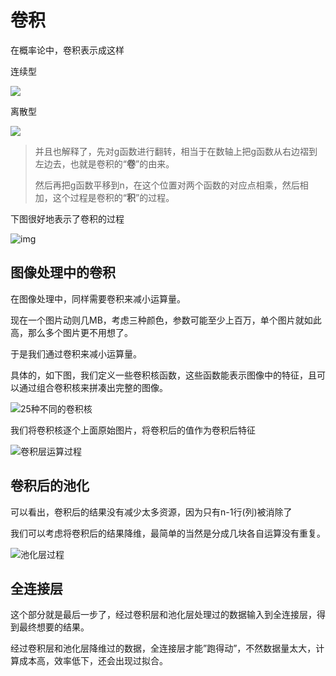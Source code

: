 # 卷积

在概率论中，卷积表示成这样

连续型

![](https://cdn.jsdelivr.net/gh/hooooolyshit/Pictures/2022/06/25/equation_disccrete-35fc78.svg)

离散型

![](https://cdn.jsdelivr.net/gh/hooooolyshit/Pictures/fix-dir/2022/06/25/equation-5a883e.svg)

> 并且也解释了，先对g函数进行翻转，相当于在数轴上把g函数从右边褶到左边去，也就是卷积的“**卷**”的由来。
>
> 然后再把g函数平移到n，在这个位置对两个函数的对应点相乘，然后相加，这个过程是卷积的“**积**”的过程。

下图很好地表示了卷积的过程

![img](https://pic-1257412153.cos.ap-nanjing.myqcloud.com/images/2022/11/24/3c59ccecf89600bd3f2aa0c649f213da2d97dd39-380589.gif)

## 图像处理中的卷积

在图像处理中，同样需要卷积来减小运算量。

现在一个图片动则几MB，考虑三种颜色，参数可能至少上百万，单个图片就如此高，那么多个图片更不用想了。

于是我们通过卷积来减小运算量。



具体的，如下图，我们定义一些卷积核函数，这些函数能表示图像中的特征，且可以通过组合卷积核来拼凑出完整的图像。

![25种不同的卷积核](https://pic-1257412153.cos.ap-nanjing.myqcloud.com/images/2022/11/24/f0cfdfc2b0532d954d6bc6314f915cac85b292b4-f6740d.jpeg)

我们将卷积核逐个上面原始图片，将卷积后的值作为卷积后特征

![卷积层运算过程](https://pic-1257412153.cos.ap-nanjing.myqcloud.com/images/2022/11/24/05c0c84c210f5d25a8250ff1455d897f74aa372d-48af4c.gif)

## 卷积后的池化

可以看出，卷积后的结果没有减少太多资源，因为只有n-1行(列)被消除了

我们可以考虑将卷积后的结果降维，最简单的当然是分成几块各自运算没有重复。

![池化层过程](https://pic-1257412153.cos.ap-nanjing.myqcloud.com/images/2022/11/24/5f8cceb7e86049487b6e09aec97cf771f547dbfc_2_690x397-bd2900.gif)

## 全连接层

这个部分就是最后一步了，经过卷积层和池化层处理过的数据输入到全连接层，得到最终想要的结果。

经过卷积层和池化层降维过的数据，全连接层才能”跑得动”，不然数据量太大，计算成本高，效率低下，还会出现过拟合。